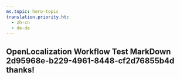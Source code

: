 ```yaml
---
ms.topic: hero-topic
translation.priority.ht: 
  - zh-cn
  - de-de
---
```

## OpenLocalization Workflow Test MarkDown 2d95968e-b229-4961-8448-cf2d76855b4d thanks!
